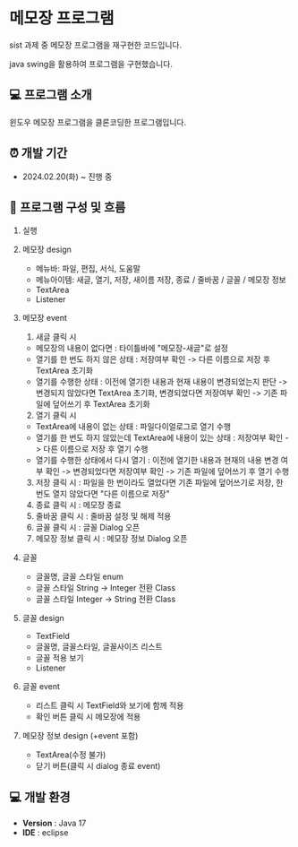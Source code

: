 # 메모장 프로그램
sist 과제 중 메모장 프로그램을 재구현한 코드입니다.

java swing을 활용하여 프로그램을 구현했습니다.

## 💻 프로그램 소개
윈도우 메모장 프로그램을 클론코딩한 프로그램입니다.

## ⏰ 개발 기간
- 2024.02.20(화) ~ 진행 중

## 💾 프로그램 구성 및 흐름
1. 실행

2. 메모장 design
	- 메뉴바: 파일, 편집, 서식, 도움말
	- 메뉴아이템: 새글, 열기, 저장, 새이름 저장, 종료 / 줄바꿈 / 글꼴 / 메모장 정보
	- TextArea
	- Listener

3. 메모장 event
	1) 새글 클릭 시
	 - 메모장의 내용이 없다면 : 타이틀바에 "메모장-새글"로 설정
	 - 열기를 한 번도 하지 않은 상태 : 저장여부 확인 -> 다른 이름으로 저장 후 TextArea 초기화
	 - 열기를 수행한 상태 : 이전에 열기한 내용과 현재 내용이 변경되었는지 판단 -> 변경되지 않았다면 TextArea 초기화, 변경되었다면 저장여부 확인 -> 기존 파일에 덮어쓰기 후 TextArea 초기화
	2) 열기 클릭 시  
	 - TextArea에 내용이 없는 상태 : 파일다이얼로그로 열기 수행
	 - 열기를 한 번도 하지 않았는데 TextArea에 내용이 있는 상태 : 저장여부 확인 -> 다른 이름으로 저장 후 열기 수행
	 - 열기를 수행한 상태에서 다시 열기 : 이전에 열기한 내용과 현재의 내용 변경 여부 확인 -> 변경되었다면 저장여부 확인 -> 기존 파일에 덮어쓰기 후 열기 수행 
	3) 저장 클릭 시 : 파일을 한 번이라도 열었다면 기존 파일에 덮어쓰기로 저장, 한 번도 열지 않았다면 "다른 이름으로 저장"
	4) 종료 클릭 시 : 메모장 종료
	5) 줄바꿈 클릭 시 : 줄바꿈 설정 및 해제 적용
	6) 글꼴 클릭 시 : 글꼴 Dialog 오픈
	7) 메모장 정보 클릭 시 : 메모장 정보 Dialog 오픈
	
4. 글꼴
	- 글꼴명, 글꼴 스타일 enum
	- 글꼴 스타일 String -> Integer 전환 Class
	- 글꼴 스타일 Integer -> String 전환 Class
	
5. 글꼴 design
	- TextField
	- 글꼴명, 글꼴스타일, 글꼴사이즈 리스트
	- 글꼴 적용 보기
	- Listener
	
6. 글꼴 event
	- 리스트 클릭 시 TextField와 보기에 함께 적용
	- 확인 버튼 클릭 시 메모장에 적용

7. 메모장 정보 design (+event 포함)
	- TextArea(수정 불가)
	- 닫기 버튼(클릭 시 dialog 종료 event)

## 💻 개발 환경
- **Version** : Java 17
- **IDE** : eclipse
